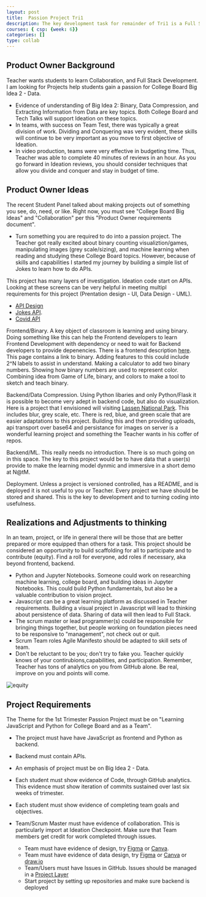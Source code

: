 ```yaml
---
layout: post
title:  Passion Project Tri1
description: The key development task for remainder of Tri1 is a Full Stack project using Python Flask for backend.
courses: { csp: {week: 6}}
categories: []
type: collab
---
```


## Product Owner Background

Teacher wants students to learn Collaboration, and Full Stack Development.  I am looking for Projects help students gain a passion for College Board Big Idea 2 - Data.

- Evidence of understanding of Big Idea 2: Binary, Data Compression, and Extracting Information from Data are key topics.  Both College Board and Tech Talks will support Ideation on these topics.
- In teams, with success on Team Test, there was typically a great division of work.  Dividing and Conquering was very evident, these skills will continue to be very important as you move to first objective of Ideation.
- In video production, teams were very effective in budgeting time.  Thus, Teacher was able to complete 40 minutes of reviews in an hour.  As you go forward in Ideation reviews, you should consider techniques that allow you divide and conquer and stay in budget of time.

## Product Owner Ideas

The recent Student Panel talked about making projects out of something you see, do, need, or like.  Right now, you must see "College Board Big Ideas" and "Collaboration" per this "Product Owner requirements document".

- Turn something you are required to do into a passion project.  The Teacher got really excited about binary counting visualiztion/games, manipulating images (grey scale/sizing), and machine learning when reading and studying these College Board topics.  However, because of skills and capabilities I started my journey by building a simple list of Jokes to learn how to do APIs.

This project has many layers of investigation.  Ideation code start on APIs.  Looking at these screens can be very helpful in meeting multipl requirements for this project (Prentation design - UI, Data Design - UML).

- [API Design](https://nighthawkcoders.github.io/APCSP/api/overview)
- [Jokes API](https://nighthawkcoders.github.io/APCSP/data/jokes).
- [Covid API](https://nighthawkcoders.github.io/APCSP/data/covid)

Frontend/Binary.  A key object of classroom is learning and using binary.  Doing something like this can help the Frontend developers to learn Frontend Development with dependency or need to wait for Backend developers to provide depenencies.  There is a frontend description [here](https://nighthawkcoders.github.io/APCSP/frontend/overview).  This page contains a link to binary.  Adding features to this could include 2^N labels to assist in understand.  Making a calculator to add two binary numbers.  Showing how binary numbers are used to represent color.  Combining idea from Game of Life, binary, and colors to make a tool to sketch and teach binary.

Backend/Data Compression.  Using Python libaries and only Python/Flask it is possible to become very adept in backend code, but also do visualization.  Here is a project that I envisioned will visiting [Lassen National Park](https://jinja.nighthawkcodingsociety.com/starter/rgb/).  This includes blur, grey scale, etc.  There is red, blue, and green scale that are easier adaptations to this project.  Building this and then providing uploads, api transport over base64 and persistance for images on server is a wonderful learning project and something the Teacher wants in his coffer of repos.

Backend/ML.  This really needs no introduction.  There is so much going on in this space.  The key to this project would be to have data that a user(s) provide to make the learning model dynmic and immersive in a short demo at N@tM.

Deployment.  Unless a project is versioned controlled, has a README, and is deployed it is not useful to you or Teacher.  Every project we have should be stored and shared.  This is the key to development and to turning coding into usefulness.

## Realizations and Adjustments to thinking

In an team, project, or life in general there will be those that are better prepared or more equipped than others for a task.  This project should be considered an opportunity to build scaffolding for all to participate and to contribute (equity).  Find a roll for everyone, add roles if necessary, aka beyond frontend, backend.

- Python and Jupyter Notebooks.  Someone could work on researching machine learning, college board, and building ideas in Jupyter Notebooks.  This could build Python fundamentals, but also be a valuable contribution to vision project.
- Javascript can be a great learning platform as discussed in Teacher requirements.  Building a visual project in Javascript will lead to thinking about persistence of data.  Sharing of data will then lead to Full Stack.
- The scrum master or lead programmer(s) could be responsible for bringing things together, but people working on foundation pieces need to be responsive to "management", not check out or quit.
- Scrum Team roles Agile Manifesto should be adapted to skill sets of team.
- Don't be reluctant to be you; don't try to fake you.  Teacher quickly knows of your contirubions,capabilities, and participation.  Remember, Teacher has tons of analytics on you from GitHub alone.  Be real, improve on you and points will come.  

![equity]({{site.baseurl}}/images/equity.png)

## Project Requirements

The Theme for the 1st Trimester Passion Project must be on "Learning JavaScript and Python for College Board and as a Team".

- The project must have have JavaScript as frontend and Python as backend.  

- Backend must contain APIs.  

- An emphasis of project must be on Big Idea 2 - Data.

- Each student must show evidence of Code, through GitHub analytics.  This evidence must show iteration of commits sustained over last six weeks of trimester.

- Each student must show evidence of completing team goals and objectives.  

- Team/Scrum Master must have evidence of collaboration.  This is particularly import at Ideation Checkpoint.  Make sure that Team members get credit for work completed through issues.
  - Team must have evidence of design, try [Figma](https://www.figma.com/) or [Canva](https://www.canva.com/).
  - Team must have evidence of data design, try [Figma](https://www.figma.com/templates/uml-diagram-tool/) or [Canva](https://www.canva.com/graphs/uml-diagrams/) or [draw.io](https://www.drawio.com/blog/uml-class-diagrams)
  - Team/Users must have Issues in GitHub.  Issues should be managed in a [Project Layer](https://docs.github.com/en/issues/planning-and-tracking-with-projects/customizing-views-in-your-project/changing-the-layout-of-a-view)
  - Start project by setting up repositories and make sure backend is deployed
  